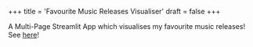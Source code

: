 +++
title = 'Favourite Music Releases Visualiser'
draft = false
+++

A Multi-Page Streamlit App which visualises my favourite music releases! See [here](https://favourite-music-releases-visualiser.streamlit.app/)!
